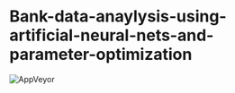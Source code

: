 # Bank-data-anaylysis-using-artificial-neural-nets-and-parameter-optimization

![AppVeyor](https://img.shields.io/appveyor/ci/:user/:repo.svg)

